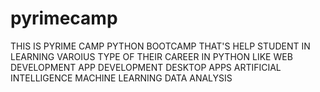 # pyrimecamp
THIS IS PYRIME CAMP PYTHON BOOTCAMP
THAT'S HELP STUDENT IN LEARNING VAROIUS TYPE OF THEIR CAREER IN PYTHON LIKE
WEB DEVELOPMENT 
APP DEVELOPMENT 
DESKTOP APPS
ARTIFICIAL INTELLIGENCE 
MACHINE LEARNING 
DATA ANALYSIS

